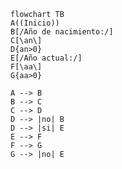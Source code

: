 ``` mermaid 
flowchart TB
A((Inicio))
B[/Año de nacimiento:/]
C[\an\]
D{an>0}
E[/Año actual:/]
F[\aa\]
G{aa>0}

A --> B
B --> C
C --> D
D --> |no| B
D --> |si| E
E --> F
F --> G
G --> |no| E

```
<!--
dfd para calcular tu edad en base a años ingresados
por teclado
-->
<!--stackedit_data:
eyJoaXN0b3J5IjpbLTE0ODc5NTU3MjgsLTIwODg3NDY2MTJdfQ
==
-->